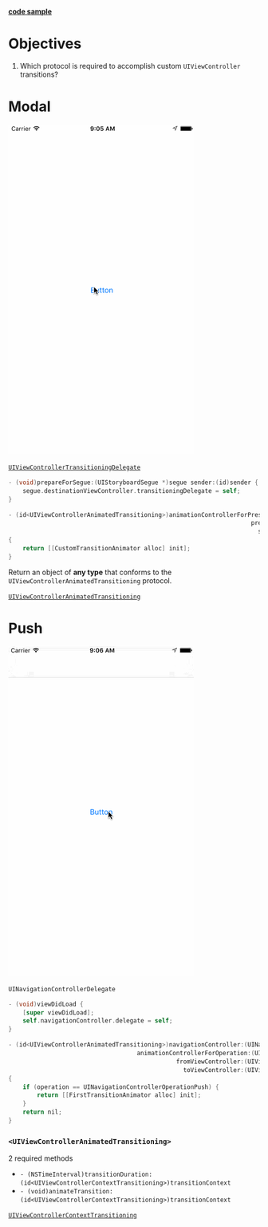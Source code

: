 [**code sample**](https://github.com/accesscode-2-2/code-samples/tree/master/CustomTransition)

# Objectives 
1) Which protocol is required to accomplish custom `UIViewController` transitions?

Modal
======

![gif](https://github.com/accesscode-2-2/unit-3/blob/master/images/modal_transition.gif?raw=true)

[`UIViewControllerTransitioningDelegate`](https://developer.apple.com/library/prerelease/ios/documentation/UIKit/Reference/UIViewControllerTransitioningDelegate_protocol/index.html)

```objective-c
- (void)prepareForSegue:(UIStoryboardSegue *)segue sender:(id)sender {
    segue.destinationViewController.transitioningDelegate = self;
}
```

```objective-c
- (id<UIViewControllerAnimatedTransitioning>)animationControllerForPresentedController:(UIViewController *)presented
                                                                    presentingController:(UIViewController *)presenting
                                                                      sourceController:(UIViewController *)source
{
    return [[CustomTransitionAnimator alloc] init];
}
```

Return an object of **any type** that conforms to the `UIViewControllerAnimatedTransitioning` protocol.

[`UIViewControllerAnimatedTransitioning`](https://developer.apple.com/library/ios/documentation/UIKit/Reference/UIViewControllerAnimatedTransitioning_Protocol/)


Push
======

![gif](https://github.com/accesscode-2-2/unit-3/blob/master/images/push_transition.gif?raw=true)

`UINavigationControllerDelegate`

```objective-c
- (void)viewDidLoad {
    [super viewDidLoad];
    self.navigationController.delegate = self;
}
```

```objective-c
- (id<UIViewControllerAnimatedTransitioning>)navigationController:(UINavigationController *)navigationController
                                    animationControllerForOperation:(UINavigationControllerOperation)operation
                                               fromViewController:(UIViewController *)fromVC
                                                 toViewController:(UIViewController *)toVC
{
    if (operation == UINavigationControllerOperationPush) {
        return [[FirstTransitionAnimator alloc] init];
    }
    return nil;
}
```

### `<UIViewControllerAnimatedTransitioning>`

2 required methods
* `- (NSTimeInterval)transitionDuration:(id<UIViewControllerContextTransitioning>)transitionContext`
* `- (void)animateTransition:(id<UIViewControllerContextTransitioning>)transitionContext`

[`UIViewControllerContextTransitioning`](https://developer.apple.com/library/ios/documentation/UIKit/Reference/UIViewControllerContextTransitioning_protocol/)

